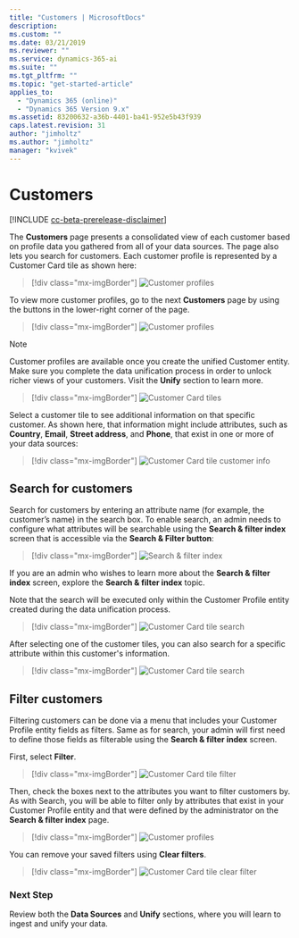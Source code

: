 ```yaml
---
title: "Customers | MicrosoftDocs"
description: 
ms.custom: ""
ms.date: 03/21/2019
ms.reviewer: ""
ms.service: dynamics-365-ai
ms.suite: ""
ms.tgt_pltfrm: ""
ms.topic: "get-started-article"
applies_to: 
  - "Dynamics 365 (online)"
  - "Dynamics 365 Version 9.x"
ms.assetid: 83200632-a36b-4401-ba41-952e5b43f939
caps.latest.revision: 31
author: "jimholtz"
ms.author: "jimholtz"
manager: "kvivek"
---
```

# Customers

[!INCLUDE [cc-beta-prerelease-disclaimer](../includes/cc-beta-prerelease-disclaimer.md)]

The **Customers** page presents a consolidated view of each customer based on profile data you gathered from all of your data sources. The page also lets you search for customers. Each customer profile is represented by a Customer Card tile as shown here:

> [!div class="mx-imgBorder"] 
> ![](media/profiles-customers.png "Customer profiles")


To view more customer profiles, go to the next **Customers** page by using the buttons in the lower-right corner of the page.

> [!div class="mx-imgBorder"] 
> ![](media/profiles-customers2.png "Customer profiles")


>[!NOTE]
> Customer profiles are available once you create the unified Customer entity. Make sure you complete the data unification process in order to unlock richer views of your customers. Visit the **Unify** section to learn more. 

> [!div class="mx-imgBorder"] 
> ![](media/customer-card-tile.png "Customer Card tiles")

Select a customer tile to see additional information on that specific customer. As shown here, that information might include attributes, such as **Country**, **Email**, **Street address**, and **Phone**, that exist in one or more of your data sources:

> [!div class="mx-imgBorder"] 
> ![](media/customer-card-tile-customer-info.png "Customer Card tile customer info")

## Search for customers

Search for customers by entering an attribute name (for example, the customer’s name) in the search box. To enable search, an admin needs to configure what attributes will be searchable using the **Search & filter index** screen that is accessible via the **Search & Filter button**:

> [!div class="mx-imgBorder"] 
> ![](media/search-filter-index.png "Search & filter index")

If you are an admin who wishes to learn more about the **Search & filter index** screen, explore the **Search & filter index** topic.

Note that the search will be executed only within the Customer Profile entity created during the data unification process.

> [!div class="mx-imgBorder"] 
> ![](media/customer-card-tile-search.png "Customer Card tile search")

After selecting one of the customer tiles, you can also search for a specific attribute within this customer's information.

> [!div class="mx-imgBorder"] 
> ![](media/customer-card-tile-search2.png "Customer Card tile search")

## Filter customers

Filtering customers can be done via a menu that includes your Customer Profile entity fields as filters. Same as for search, your admin will first need to define those fields as filterable using the **Search & filter index** screen. 

First, select **Filter**.

> [!div class="mx-imgBorder"] 
> ![](media/customer-card-tile-filter.png "Customer Card tile filter")

Then, check the boxes next to the attributes you want to filter customers by. As with Search, you will be able to filter only by attributes that exist in your Customer Profile entity and that were defined by the administrator on the **Search & filter index** page.

> [!div class="mx-imgBorder"] 
> ![](media/profiles-customers3.png "Customer profiles")

You can remove your saved filters using **Clear filters**.

> [!div class="mx-imgBorder"] 
> ![](media/customer-card-tile-clear-filter.png "Customer Card tile clear filter")

### Next Step
Review both the **Data Sources** and **Unify** sections, where you will learn to ingest and unify your data.
